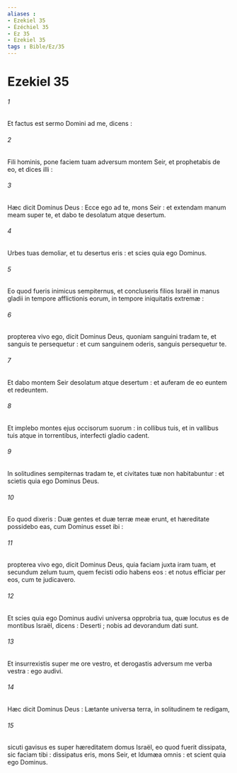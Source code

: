 ```yaml
---
aliases : 
- Ezekiel 35
- Ézéchiel 35
- Ez 35
- Ezekiel 35
tags : Bible/Ez/35
---
```


# Ezekiel 35

###### 1
Et factus est sermo Domini ad me, dicens :
###### 2
Fili hominis, pone faciem tuam adversum montem Seir, et prophetabis de eo, et dices illi :
###### 3
Hæc dicit Dominus Deus : Ecce ego ad te, mons Seir : et extendam manum meam super te, et dabo te desolatum atque desertum.
###### 4
Urbes tuas demoliar, et tu desertus eris : et scies quia ego Dominus.
###### 5
Eo quod fueris inimicus sempiternus, et concluseris filios Israël in manus gladii in tempore afflictionis eorum, in tempore iniquitatis extremæ :
###### 6
propterea vivo ego, dicit Dominus Deus, quoniam sanguini tradam te, et sanguis te persequetur : et cum sanguinem oderis, sanguis persequetur te.
###### 7
Et dabo montem Seir desolatum atque desertum : et auferam de eo euntem et redeuntem.
###### 8
Et implebo montes ejus occisorum suorum : in collibus tuis, et in vallibus tuis atque in torrentibus, interfecti gladio cadent.
###### 9
In solitudines sempiternas tradam te, et civitates tuæ non habitabuntur : et scietis quia ego Dominus Deus.
###### 10
Eo quod dixeris : Duæ gentes et duæ terræ meæ erunt, et hæreditate possidebo eas, cum Dominus esset ibi :
###### 11
propterea vivo ego, dicit Dominus Deus, quia faciam juxta iram tuam, et secundum zelum tuum, quem fecisti odio habens eos : et notus efficiar per eos, cum te judicavero.
###### 12
Et scies quia ego Dominus audivi universa opprobria tua, quæ locutus es de montibus Israël, dicens : Deserti ; nobis ad devorandum dati sunt.
###### 13
Et insurrexistis super me ore vestro, et derogastis adversum me verba vestra : ego audivi.
###### 14
Hæc dicit Dominus Deus : Lætante universa terra, in solitudinem te redigam,
###### 15
sicuti gavisus es super hæreditatem domus Israël, eo quod fuerit dissipata, sic faciam tibi : dissipatus eris, mons Seir, et Idumæa omnis : et scient quia ego Dominus.
